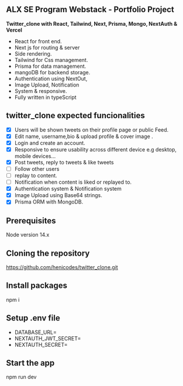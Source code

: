## ALX SE Program Webstack - Portfolio Project
**Twitter_clone with React, Tailwind, Next, Prisma, Mongo, NextAuth & Vercel**
- React for front end.
- Next js for routing & server 
- Side rendering.
- Tailwind for Css management.
- Prisma for data management.
- mangoDB for backend storage.
- Authentication using NextOut,
- Image Upload, Notification
- System & responsive. 
- Fully written in typeScript
## twitter_clone expected funcionalities 
- [x] Users will be shown tweets on their profile page or public Feed. 
- [x] Edit name, username,bio & upload profile & cover image .
- [x] Login and create an account.
- [x] Responsive to ensure usability across different device  e.g desktop, mobile devices…
- [x] Post tweets, reply to tweets & like tweets
- [ ] Follow other users 
- [ ] replay to content.
- [ ] Notification when content is liked or replayed to.
- [x] Authentication system & Notification system
- [x] Image Upload using Base64 strings.
- [x] Prisma ORM with MongoDB.  
     
## Prerequisites
   Node version 14.x
## Cloning the repository
https://github.com/henicodes/twitter_clone.git
## Install packages
   npm i
## Setup .env file
- DATABASE_URL=
- NEXTAUTH_JWT_SECRET=
- NEXTAUTH_SECRET=
## Start the app
   npm run dev
